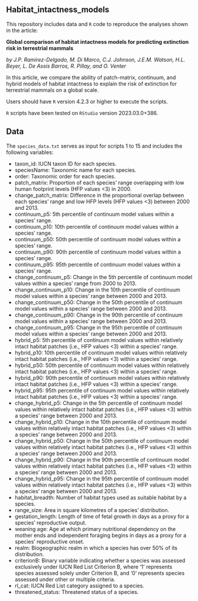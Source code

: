 ## Habitat_intactness_models #



This repository includes data and `R` code to reproduce the analyses shown in the article:

**Global comparison of habitat intactness models for predicting extinction risk in terrestrial mammals**

_by J.P. Ramírez-Delgado, M. Di Marco, C.J. Johnson, J.E.M. Watson, H.L. Beyer, L. De Assis Barros, R. Pillay, and O. Venter_

In this article, we compare the ability of patch-matrix, continuum, and hybrid models of habitat intactness to explain the risk of extinction for terrestrial mammals on a global scale.

Users should have `R` version 4.2.3 or higher to execute the scripts.

`R` scripts have been tested on `RStudio` version 2023.03.0+386.

## Data ##

The `species_data.txt` serves as input for scripts 1 to 15 and includes the following variables:
- taxon_id: IUCN taxon ID for each species. 
- speciesName: Taxonomic name for each species.
- order: Taxonomic order for each species.
- patch_matrix: Proportion of each species’ range overlapping with low human footprint levels (HFP values <3) in 2000.
- change_patch_matrix: Difference in the proportional overlap between each species’ range and low HFP levels (HFP values <3) between 2000 and 2013.
- continuum_p5: 5th percentile of continuum model values within a species’ range.
- continuum_p10: 10th percentile of continuum model values within a species’ range.
- continuum_p50: 50th percentile of continuum model values within a species’ range.
- continuum_p90: 90th percentile of continuum model values within a species’ range.
- continuum_p95: 95th percentile of continuum model values within a species’ range.
- change_continuum_p5: Change in the 5th percentile of continuum model values within a species’ range from 2000 to 2013.
- change_continuum_p10: Change in the 10th percentile of continuum model values within a species’ range between 2000 and 2013.
- change_continuum_p50: Change in the 50th percentile of continuum model values within a species’ range between 2000 and 2013.
- change_continuum_p90: Change in the 90th percentile of continuum model values within a species’ range between 2000 and 2013.
- change_continuum_p95: Change in the 95th percentile of continuum model values within a species’ range between 2000 and 2013.
- hybrid_p5: 5th percentile of continuum model values within relatively intact habitat patches (i.e., HFP values <3) within a species’ range.
- hybrid_p10: 10th percentile of continuum model values within relatively intact habitat patches (i.e., HFP values <3) within a species’ range.
- hybrid_p50: 50th percentile of continuum model values within relatively intact habitat patches (i.e., HFP values <3) within a species’ range.
- hybrid_p90: 90th percentile of continuum model values within relatively intact habitat patches (i.e., HFP values <3) within a species’ range.
- hybrid_p95: 95th percentile of continuum model values within relatively intact habitat patches (i.e., HFP values <3) within a species’ range.
- change_hybrid_p5: Change in the 5th percentile of continuum model values within relatively intact habitat patches (i.e., HFP values <3) within a species’ range between 2000 and 2013.
- change_hybrid_p10: Change in the 10th percentile of continuum model values within relatively intact habitat patches (i.e., HFP values <3) within a species’ range between 2000 and 2013.
- change_hybrid_p50: Change in the 50th percentile of continuum model values within relatively intact habitat patches (i.e., HFP values <3) within a species’ range between 2000 and 2013.
- change_hybrid_p90: Change in the 90th percentile of continuum model values within relatively intact habitat patches (i.e., HFP values <3) within a species’ range between 2000 and 2013.
- change_hybrid_p95: Change in the 95th percentile of continuum model values within relatively intact habitat patches (i.e., HFP values <3) within a species’ range between 2000 and 2013.
- habitat_breadth: Number of habitat types used as suitable habitat by a species.
- range_size: Area in square kilometres of a species’ distribution.
- gestation_length: Length of time of fetal growth in days as a proxy for a species’ reproductive output.
- weaning age: Age at which primary nutritional dependency on the mother ends and independent foraging begins in days as a proxy for a species’ reproductive onset.
- realm: Biogeographic realm in which a species has over 50% of its distribution.
- criterionB: Binary variable indicating whether a species was assessed exclusively under IUCN Red List Criterion B, where ‘1’ represents species assessed solely under Criterion B, and ‘0’ represents species assessed under other or multiple criteria.
- rl_cat: IUCN Red List category assigned to a species.
- threatened_status: Threatened status of a species.
